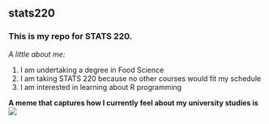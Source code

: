 ## stats220

### This is my repo for STATS 220. 

*A little about me:*

<!--- numbered lists--->
1. I am undertaking a degree in Food Science
2. I am taking STATS 220 because no other courses would fit my schedule
3. I am interested in learning about R programming 

**A meme that captures how I currently feel about my university studies is** 
![](https://c.tenor.com/8druEACXtX8AAAAd/tenor.gif)
